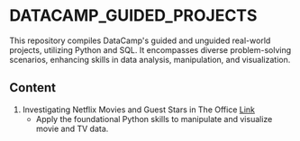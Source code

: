 # DATACAMP_GUIDED_PROJECTS
This repository compiles DataCamp's guided and unguided real-world projects, utilizing Python and SQL. It encompasses diverse problem-solving scenarios, enhancing skills in data analysis, manipulation, and visualization.

## Content
1. Investigating Netflix Movies and Guest Stars in The Office [Link](https://github.com/addy-analytics/DATACAMP_GUIDED_PROJECTS/blob/main/Project%20Investigating%20Netflix%20Movies%20and%20Guest%20Stars%20in%20The%20Office/notebook.ipynb)
   - Apply the foundational Python skills to manipulate and visualize movie and TV data.
